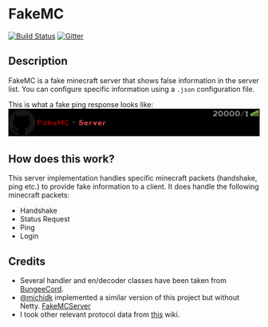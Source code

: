 # FakeMC

[![Build Status](https://travis-ci.org/InverseIntegral/FakeMC.svg?branch=master)](https://travis-ci.org/InverseIntegral/FakeMC)
[![Gitter](https://badges.gitter.im/InverseIntegral/FakeMC.svg)](https://gitter.im/InverseIntegral/FakeMC?utm_source=badge&utm_medium=badge&utm_campaign=pr-badge)
## Description
FakeMC is a fake minecraft server that shows false information in the server list. You can configure specific information using a `.json` configuration file.

This is what a fake ping response looks like:
![Example Entry](docs/example.png)

## How does this work?
This server implementation handles specific minecraft packets (handshake, ping etc.) to provide fake information to a client. It does handle the following minecraft packets:
* Handshake
* Status Request
* Ping
* Login

## Credits
* Several handler and en/decoder classes have been taken from [BungeeCord](https://github.com/SpigotMC/BungeeCord).
* [@michidk](https://github.com/michidk) implemented a similar version of this project but without Netty. [FakeMCServer](https://github.com/michidk/FakeMCServer)
* I took other relevant protocol data from [this](http://wiki.vg/Protocol) wiki.